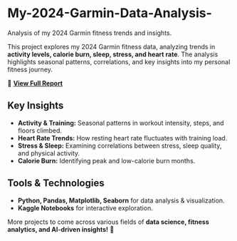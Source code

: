 # My-2024-Garmin-Data-Analysis-
Analysis of my 2024 Garmin fitness trends and insights.

This project explores my 2024 Garmin fitness data, analyzing trends in **activity levels, calorie burn, sleep, stress, and heart rate**. The analysis highlights seasonal patterns, correlations, and key insights into my personal fitness journey.  

🔗 **[View Full Report](https://docs.google.com/document/d/1jZXqxGmIWW14U3JyVyc6DQdZx8VXqVbCseATCE1izQo/edit?usp=sharing)**  

## Key Insights  
- **Activity & Training:** Seasonal patterns in workout intensity, steps, and floors climbed.  
- **Heart Rate Trends:** How resting heart rate fluctuates with training load.  
- **Stress & Sleep:** Examining correlations between stress, sleep quality, and physical activity.  
- **Calorie Burn:** Identifying peak and low-calorie burn months.  

## Tools & Technologies  
- **Python, Pandas, Matplotlib, Seaborn** for data analysis & visualization.  
- **Kaggle Notebooks** for interactive exploration.  

More projects to come across various fields of **data science, fitness analytics, and AI-driven insights!** 🚀  
